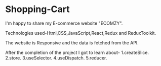 # Shopping-Cart


I'm happy to share my E-commerce website "ECOMZY".

Technologies used-Html,CSS,JavaScript,React,Redux and ReduxToolkit.

The website is Responsive and the data is fetched from the API.

After the completion of the project I got to learn about-
1.createSlice.
2.store.
3.useSelector.
4.useDispatch.
5.reducer.
